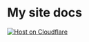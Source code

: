 # My site docs

[![Host on Cloudflare](https://img.shields.io/badge/Host%20on-Cloudflare-orange)](https://www.cloudflare.com/)